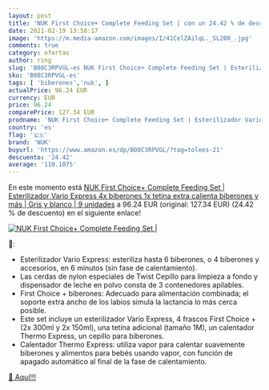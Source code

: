 ```yaml
---
layout: post
title: 'NUK First Choice+ Complete Feeding Set | con un 24.42 % de descuento'
date: 2021-02-19 13:50:17
image: 'https://m.media-amazon.com/images/I/41CelZAilqL._SL200_.jpg'
comments: true
category: ofertas
author: ring
slug: 'B08C3RPVGL-es NUK First Choice+ Complete Feeding Set | Esterilizador...'
sku: 'B08C3RPVGL-es'
tags: [ 'biberones','nuk', ]
actualPrice: 96.24 EUR
currency: EUR
price: 96.24
comparePrice: 127.34 EUR
prodname: 'NUK First Choice+ Complete Feeding Set | Esterilizador Vario Express  4x biberones  1x tetina extra  calienta biberones y más | Gris y blanco | 9 unidades'
country: 'es'
flag: '🇪🇸'
brand: 'NUK'
buyurl: 'https://www.amazon.es/dp/B08C3RPVGL/?tag=tolees-21'
descuento: '24.42'
average: '110.1075'
---
```


En este momento está [NUK First Choice+ Complete Feeding Set | Esterilizador Vario Express  4x biberones  1x tetina extra  calienta biberones y más | Gris y blanco | 9 unidades](https://www.amazon.es/dp/B08C3RPVGL/?tag=tolees-21) a 96.24 EUR (original: 127.34 EUR) (24.42 %  de descuento) en el siguiente enlace!

[![NUK First Choice+ Complete Feeding Set |](https://m.media-amazon.com/images/I/41CelZAilqL._SL200_.jpg)](https://www.amazon.es/dp/B08C3RPVGL/?tag=tolees-21)

🔎:

- Esterilizador Vario Express: esteriliza hasta 6 biberones, o 4 biberones y accesorios, en 6 minutos (sin fase de calentamiento).
- Las cerdas de nylon especiales de Twist Cepillo para limpieza a fondo y dispensador de leche en polvo consta de 3 contenedores apilables.
- First Choice + biberones: Adecuado para alimentación combinada; el soporte extra ancho de los labios simula la lactancia lo más cerca posible.
- Este set incluye un esterilizador Vario Express, 4 frascos First Choice + (2x 300ml y 2x 150ml), una tetina adicional (tamaño 1M), un calentador Thermo Express, un cepillo para biberones.
- Calentador Thermo Express: utiliza vapor para calentar suavemente biberones y alimentos para bebés usando vapor, con función de apagado automático al final de la fase de calentamiento.

[🛒 Aquí!!!](https://www.amazon.es/dp/B08C3RPVGL/?tag=tolees-21)
